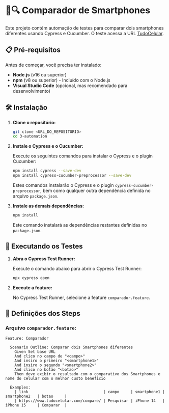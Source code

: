 # 📱🔍 Comparador de Smartphones

Este projeto contém automação de testes para comparar dois smartphones diferentes usando Cypress e Cucumber. O teste acessa a URL [TudoCelular](https://www.tudocelular.com/compare/).

## 📋 Pré-requisitos

Antes de começar, você precisa ter instalado:

- **Node.js** (v16 ou superior)
- **npm** (v8 ou superior) - Incluído com o Node.js
- **Visual Studio Code** (opcional, mas recomendado para desenvolvimento)

## 🛠️ Instalação

1. **Clone o repositório:**

    ```bash
    git clone <URL_DO_REPOSITORIO>
    cd 3-automation
    ```

2. **Instale o Cypress e o Cucumber:**

    Execute os seguintes comandos para instalar o Cypress e o plugin Cucumber:

    ```bash
    npm install cypress --save-dev
    npm install cypress-cucumber-preprocessor --save-dev
    ```

   Estes comandos instalarão o Cypress e o plugin `cypress-cucumber-preprocessor`, bem como qualquer outra dependência definida no arquivo `package.json`.

3. **Instale as demais dependências:**

    ```bash
    npm install
    ```

   Este comando instalará as dependências restantes definidas no `package.json`.

## 🚀 Executando os Testes

1. **Abra o Cypress Test Runner:**

    Execute o comando abaixo para abrir o Cypress Test Runner:

    ```bash
    npx cypress open
    ```

2. **Execute a feature:**

    No Cypress Test Runner, selecione a feature `comparador.feature`.

## 📝 Definições dos Steps

### Arquivo `comparador.feature`:

```gherkin
Feature: Comparador

  Scenario Outline: Comparar dois Smartphones diferentes
    Given Set base URL
    And clico no campo de "<campo>"
    And insiro o primeiro "<smartphone1>"
    And insiro o segundo "<smartphone2>"
    And clico no botão "<botao>"
    Then deve exibir o resultado com o comparativo dos Smartphones e nome do celular com o melhor custo beneficio

  Examples:
    | link                                 | campo     | smartphone1 | smartphone2   | botao     | 
    | https://www.tudocelular.com/compare/ | Pesquisar | iPhone 14   | iPhone 15     | Comparar  |
